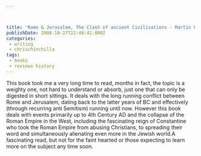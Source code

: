 ```yaml
---



title: 'Rome & Jerusalem, The Clash of ancient Civilisations - Martin Goodman'
publishDate: 2008-10-27T22:48:42.000Z
categories:
 - writing
 - chrischinchilla
tags:
 - books 
 - reviews history
---
```


This book took me a very long time to read, months in fact, the topic is a weighty one, not hard to understand or absorb, just one that can only be digested in short sittings. It deals with the long running conflict between Rome and Jerusalem, dating back to the latter years of BC and effectively (through recurring anti Semitism) running until now. However this book deals with events primarily up to 4th Century AD and the collapse of the Roman Empire in the West, including the fascinating reign of Constantine who took the Roman Empire from abusing Christians, to spreading their word and simultaneously alienating even more in the Jewish world.A fascinating read, but not for the faint hearted or those expecting to learn more on the subject any time soon.
